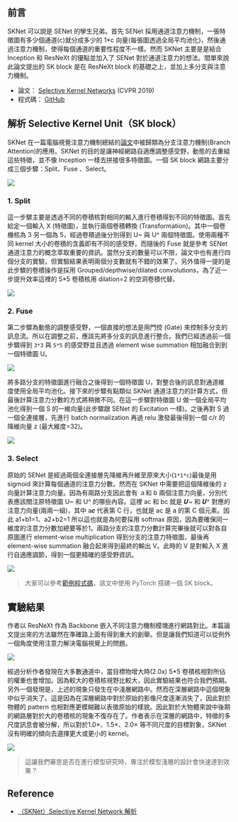 ## 前言
SKNet 可以說是 SENet 的孿生兄弟。首先 SENet 採用通道注意力機制，一張特徵圖有多少個通道(c)就分成多少的 1*c 向量(每張圖透過全局平均池化)，然後通過注意力機制，使得每個通道的重要性程度不一樣。然而 SKNet 主要是是結合 Inception 和 ResNeXt 的優點並加入了 SENet 對於通道注意力的想法。間單來說此論文提出的 SK block 是在 ResNeXt block 的基礎之上，並加上多分支與注意力機制。


- 論文： [Selective Kernel Networks](https://arxiv.org/abs/1903.06586) (CVPR 2019)
- 程式碼： [GitHub](https://github.com/implus/SKNet)

## 解析 Selective Kernel Unit（SK block）
SKNet 在一篇電腦視覺注意力機制總結的[論文](https://arxiv.org/abs/2111.07624)中被歸類為分支注意力機制(Branch Attention)的應用。SKNet 的目的是讓神經網路自適應調整感受野，動態的去重組這些特徵，並不像 Inception 一樣去拼接很多特徵圖。一個 SK block 網路主要分成三個步驟：Split、Fuse 、Select。

![](https://i.imgur.com/m3ODi9x.png)

### 1. Split
這一步驟主要是透過不同的卷積核對相同的輸入進行卷積得到不同的特徵圖。首先給定一個輸入 X (特徵圖)，並執行兩個卷積轉換 (Transformation)。其中一個卷機核為 3 另一個為 5，經過卷積過後分別得到 U~ 與 U^ 兩個特徵圖。使用兩種不同 kernel 大小的卷積的含義即有不同的感受野，而隨後的 Fuse 就是參考 SENet 通道注意力的概念萃取重要的資訊。當然分支的數量可以不限，論文中也有進行四個分支的實驗，但實驗結果表明兩個分支數就有不錯的效果了。另外值得一提的是此步驟的卷積操作是採用 Grouped/depthwise/dilated convolutions，為了近一步提升效率這裡的 5*5 卷積核用 dilation=2 的空洞卷積代替。

![](https://i.imgur.com/7MgZWX0.png)

### 2. Fuse
第二步驟為動態的調整感受野，一個直接的想法是用門控 (Gate) 來控制多分支的訊息流。所以在調整之前，應該先將多分支的訊息進行整合。我們已經透過前一個步驟得到 `3*3` 與 `5*5` 的感受野並且透過 element wise summation 相加融合到到一個特徵圖 U。

![](https://i.imgur.com/wddlOTR.png)

將多路分支的特徵圖進行融合之後得到一個特徵圖 U，對整合後的訊息對通道維度使用全局平均池化。接下來的步驟有點類似 SKNet 通道注意力的計算方式，但最後計算注意力分數的方式將稍微不同。在這一步驟對特徵圖 U 做一個全局平均池化得到一個 S 的一維向量(此步驟跟 SENet 的 Excitation 一樣)。之後再對 S 過一個全連接層，先進行 batch normalization 再過 relu 激發最後得到一個 c/r 的降維向量 z (最大維度=32)。

![](https://i.imgur.com/LZAdc3I.png)

### 3. Select
原始的 SENet 是經過兩個全連接層先降維再升維至原來大小(`1*1*c`)最後是用 sigmoid 來計算每個通道的注意力分數。然而在 SKNet 中需要把這個降維後的 z 向量計算注意力向量。因為有兩路分支因此會有 ａ和 b 兩個注意力向量，分別代表應該關注原特徵圖 U~ 和 U^ 的哪些內容。這裡 ac 和 bc 就是 𝑼~ 和 𝑼^ 對應的注意力向量(兩兩一組)，其中 a𝒄 代表第 C 行，也就是 ac 是 a 的第 C 個元素。因此 a1+b1=1、a2+b2=1 所以這也就是為何要採用 softmax 原因，因為要確保同一維度的注意力分數加總要等於1。兩路分支的注意力分數計算完畢後就可以對各自原圖進行 element-wise multiplication 得到分支的注意力特徵圖，最後再 element-wise summation 融合起來得到最終的輸出 V。此時的 V 是對輸入 X 進行自適應調節，得到一個更精確的感受野資訊。

![](https://i.imgur.com/EG30taR.png)

> 大家可以參考[範例程式碼](https://liaowc.github.io/blog/SKNet-structure/)，該文中使用 PyTorch 搭建一個 SK block。

## 實驗結果
作者以 ResNeXt 作為 Backbone 嵌入不同注意力機制模塊進行網路對比。本篇論文提出來的方法雖然在準確路上面有得到重大的創舉。但是讓我們知道可以從例外一個角度使用注意力解決電腦視覺上的問題。

![](https://i.imgur.com/eApGDNn.png)

經過分析作者發現在大多數通道中，當目標物增大時(2.0x) 5*5 卷積核相對所佔的權重也會增加。因為較大的卷積核視野比較大，因此實驗結果也符合我們預期。另外一個發現是，上述的現象只發生在中淺層網路中。然而在深層網路中這個現象中似乎消失了。這是因為在深層網路中對於原始的影像尺度逐漸消失了，因此對於物體的 pattern 也相對應更模糊難以表徵原始的樣貌。因此對於大物體來說中後期的網路層對於大的卷積核的現象不復存在了。作者表示在深層的網路中，特徵的多尺度訊息會被分解，所以對於1.0×、1.5×、2.0× 等不同尺度的目標對象，SKNet 沒有明確的傾向去選擇更大或更小的 kernel。

![](https://i.imgur.com/Atpx7Yy.png)

> 這讓我們審思是否在進行模型研究時，專注於模型淺層的設計會快速達到效果？

## Reference
- [（SKNet）Selective Kernel Network 解析](https://zhuanlan.zhihu.com/p/357206967)
